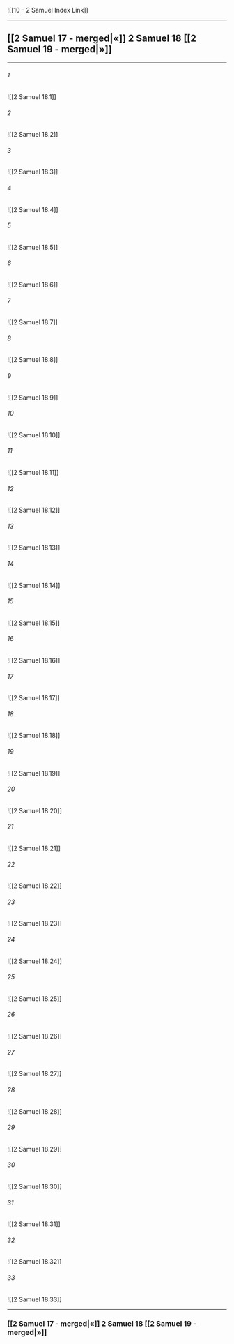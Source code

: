 ![[10 - 2 Samuel Index Link]]

---
##  [[2 Samuel 17 - merged|«]] 2 Samuel 18 [[2 Samuel 19 - merged|»]]

---

###### 1
![[2 Samuel 18.1]] 

###### 2
![[2 Samuel 18.2]] 

###### 3
![[2 Samuel 18.3]] 

###### 4
![[2 Samuel 18.4]]

###### 5 
![[2 Samuel 18.5]] 

###### 6
![[2 Samuel 18.6]] 

###### 7
![[2 Samuel 18.7]] 

###### 8
![[2 Samuel 18.8]] 

###### 9
![[2 Samuel 18.9]] 

###### 10
![[2 Samuel 18.10]] 

###### 11
![[2 Samuel 18.11]] 

###### 12
![[2 Samuel 18.12]]

###### 13
![[2 Samuel 18.13]] 

###### 14
![[2 Samuel 18.14]] 

###### 15
![[2 Samuel 18.15]]

###### 16
![[2 Samuel 18.16]] 

###### 17
![[2 Samuel 18.17]]

###### 18
![[2 Samuel 18.18]] 

###### 19
![[2 Samuel 18.19]] 

###### 20
![[2 Samuel 18.20]]

###### 21
![[2 Samuel 18.21]] 

###### 22
![[2 Samuel 18.22]] 

###### 23
![[2 Samuel 18.23]]

###### 24
![[2 Samuel 18.24]] 

###### 25
![[2 Samuel 18.25]]

###### 26
![[2 Samuel 18.26]] 

###### 27
![[2 Samuel 18.27]] 

###### 28
![[2 Samuel 18.28]]

###### 29
![[2 Samuel 18.29]] 

###### 30
![[2 Samuel 18.30]] 

###### 31
![[2 Samuel 18.31]] 

###### 32
![[2 Samuel 18.32]] 

###### 33
![[2 Samuel 18.33]]


---
###  [[2 Samuel 17 - merged|«]] 2 Samuel 18 [[2 Samuel 19 - merged|»]]